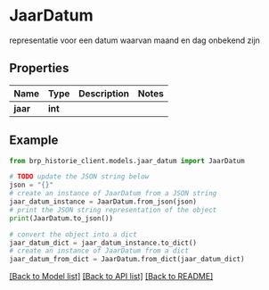 # JaarDatum

representatie voor een datum waarvan maand en dag onbekend zijn

## Properties

Name | Type | Description | Notes
------------ | ------------- | ------------- | -------------
**jaar** | **int** |  | 

## Example

```python
from brp_historie_client.models.jaar_datum import JaarDatum

# TODO update the JSON string below
json = "{}"
# create an instance of JaarDatum from a JSON string
jaar_datum_instance = JaarDatum.from_json(json)
# print the JSON string representation of the object
print(JaarDatum.to_json())

# convert the object into a dict
jaar_datum_dict = jaar_datum_instance.to_dict()
# create an instance of JaarDatum from a dict
jaar_datum_from_dict = JaarDatum.from_dict(jaar_datum_dict)
```
[[Back to Model list]](../README.md#documentation-for-models) [[Back to API list]](../README.md#documentation-for-api-endpoints) [[Back to README]](../README.md)


